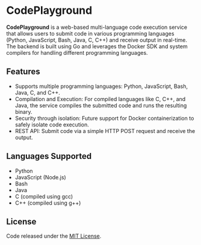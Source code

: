 # CodePlayground
**CodePlayground** is a web-based multi-language code execution service that allows users to submit code in various programming languages (Python, JavaScript, Bash, Java, C, C++) and receive output in real-time. The backend is built using Go and leverages the Docker SDK and system compilers for handling different programming languages.

## Features
- Supports multiple programming languages: Python, JavaScript, Bash, Java, C, and C++.
- Compilation and Execution: For compiled languages like C, C++, and Java, the service compiles the submitted code and runs the resulting binary.
- Security through isolation: Future support for Docker containerization to safely isolate code execution.
- REST API: Submit code via a simple HTTP POST request and receive the output.

## Languages Supported
- Python
- JavaScript (Node.js)
- Bash
- Java
- C (compiled using gcc)
- C++ (compiled using g++)

## License
Code released under the [MIT License](https://github.com/tiakavousi/codeplayground/blob/main/LICENSE).